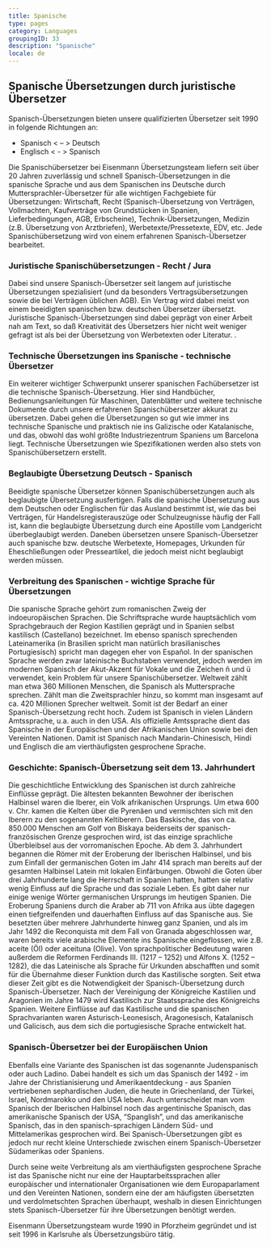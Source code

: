 ```yaml
---
title: Spanische
type: pages
category: Languages
groupingID: 33
description: "Spanische"
locale: de
---
```


## Spanische Übersetzungen durch juristische Übersetzer
Spanisch-Übersetzungen bieten unsere qualifizierten Übersetzer  seit 1990 in folgende Richtungen an:
- Spanisch < – >  Deutsch 
- Englisch < - > Spanisch

Die Spanischübersetzer bei Eisenmann Übersetzungsteam liefern seit über 20 Jahren zuverlässig und schnell Spanisch-Übersetzungen in die spanische Sprache und aus dem Spanischen ins Deutsche durch Muttersprachler-Übersetzer für alle wichtigen Fachgebiete für Übersetzungen: Wirtschaft, Recht (Spanisch-Übersetzung von Verträgen, Vollmachten, Kaufverträge von Grundstücken in Spanien, Lieferbedingungen, AGB, Erbscheine), Technik-Übersetzungen, Medizin (z.B. Übersetzung von Arztbriefen), Werbetexte/Pressetexte, EDV, etc. Jede Spanischübersetzung wird von einem erfahrenen Spanisch-Übersetzer bearbeitet.

### Juristische Spanischübersetzungen - Recht / Jura
Dabei sind unsere Spanisch-Übersetzer seit langem auf juristische Übersetzungen spezialisiert (und da besonders Vertragsübersetzungen sowie die bei Verträgen üblichen AGB). Ein Vertrag wird dabei meist von einem beeidigten spanischen bzw. deutschen Übersetzer übersetzt. Juristische Spanisch-Übersetzungen sind dabei geprägt von einer Arbeit nah am Text, so daß Kreativität des Übersetzers hier nicht weit weniger gefragt ist als bei der Übersetzung von Werbetexten oder Literatur. .

### Technische Übersetzungen ins Spanische - technische Übersetzer
Ein weiterer wichtiger Schwerpunkt unserer spanischen Fachübersetzer ist die technische Spanisch-Übersetzung. Hier sind Handbücher, Bedienungsanleitungen für Maschinen, Datenblätter und weitere technische Dokumente durch unsere erfahrenen Spanischübersetzer akkurat zu übersetzen. Dabei gehen die Übersetzungen so gut wie immer ins technische Spanische und praktisch nie ins Galizische oder Katalanische, und das, obwohl das wohl größte Industriezentrum Spaniens um Barcelona liegt. Technische Übersetzungen wie Spezifikationen werden also stets von Spanischübersetzern erstellt.

### Beglaubigte Übersetzung Deutsch - Spanisch
Beeidigte spanische Übersetzer können Spanischübersetzungen auch als beglaubigte Übersetzung ausfertigen.  Falls die spanische Übersetzung aus dem Deutschen oder Englischen für das Ausland bestimmt ist, wie das bei Verträgen, für Handelsregisterauszüge oder Schulzeugnisse häufig der Fall ist, kann die beglaubigte Übersetzung durch eine Apostille vom Landgericht überbeglaubigt werden. Daneben übersetzen unsere Spanisch-Übersetzer auch spanische bzw. deutsche Werbetexte, Homepages, Urkunden für Eheschließungen oder Presseartikel, die jedoch meist nicht beglaubigt werden müssen.

### Verbreitung des Spanischen - wichtige Sprache für Übersetzungen
Die spanische Sprache gehört zum romanischen Zweig der indoeuropäischen Sprachen. Die Schriftsprache wurde hauptsächlich vom Sprachgebrauch der Region Kastilien geprägt und in Spanien selbst kastilisch (Castellano) bezeichnet. Im ebenso spanisch sprechenden Lateinamerika (in Brasilien spricht man natürlich brasilianisches Portugiesisch) spricht man dagegen eher von Español. In der spanischen Sprache werden zwar lateinische Buchstaben verwendet, jedoch werden im modernen Spanisch der Akut-Akzent für Vokale und die Zeichen ñ und ü verwendet, kein Problem für unsere Spanischübersetzer. Weltweit zählt man etwa 360 Millionen Menschen, die Spanisch als Muttersprache sprechen. Zählt man die Zweitsprachler hinzu, so kommt man insgesamt auf ca. 420 Millionen Sprecher weltweit. Somit ist der Bedarf an einer Spanisch-Übersetzung recht hoch. Zudem ist Spanisch in vielen Ländern Amtssprache, u.a. auch in den USA. Als offizielle Amtssprache dient das Spanische in der Europäischen und der Afrikanischen Union sowie bei den Vereinten Nationen. Damit ist Spanisch nach Mandarin-Chinesisch, Hindi und Englisch die am vierthäufigsten gesprochene Sprache.

### Geschichte: Spanisch-Übersetzung seit dem 13. Jahrhundert
Die geschichtliche Entwicklung des Spanischen ist durch zahlreiche Einflüsse geprägt. Die ältesten bekannten Bewohner der iberischen Halbinsel waren die Iberer, ein Volk afrikanischen Ursprungs. Um etwa 600 v. Chr. kamen die Kelten über die Pyrenäen und vermischten sich mit den Iberern zu den sogenannten Keltiberern. Das Baskische, das von ca. 850.000 Menschen am Golf von Biskaya beiderseits der spanisch-französischen Grenze gesprochen wird, ist das einzige sprachliche Überbleibsel aus der vorromanischen Epoche. Ab dem 3. Jahrhundert begannen die Römer mit der Eroberung der Iberischen Halbinsel, und bis zum Einfall der germanischen Goten im Jahr 414 sprach man bereits auf der gesamten Halbinsel Latein mit lokalen Einfärbungen. Obwohl die Goten über drei Jahrhunderte lang die Herrschaft in Spanien hatten, hatten sie relativ wenig Einfluss auf die Sprache und das soziale Leben. Es gibt daher nur einige wenige Wörter germanischen Ursprungs im heutigen Spanien. Die Eroberung Spaniens durch die Araber ab 711 von Afrika aus übte dagegen einen tiefgreifenden und dauerhaften Einfluss auf das Spanische aus. Sie besetzten über mehrere Jahrhunderte hinweg ganz Spanien, und als im Jahr 1492 die Reconquista mit dem Fall von Granada abgeschlossen war, waren bereits viele arabische Elemente ins Spanische eingeflossen, wie z.B.  aceite (Öl) oder aceituna (Olive). Von sprachpolitischer Bedeutung waren außerdem die Reformen Ferdinands III. (1217 – 1252) und Alfons X. (1252 – 1282), die das Lateinische als Sprache für Urkunden abschafften und somit für die Übernahme dieser Funktion durch das Kastilische sorgten. Seit etwa dieser Zeit gibt es die Notwendigkeit der Spanisch-Übersetzung durch Spanisch-Übersetzer. Nach der Vereinigung der Königreiche Kastilien und Aragonien im Jahre 1479 wird Kastilisch zur Staatssprache des Königreichs Spanien. Weitere Einflüsse auf das Kastilische und die spanischen Sprachvarianten waren Asturisch-Leonesisch, Aragonesisch, Katalanisch und Galicisch, aus dem sich die portugiesische Sprache entwickelt hat.

### Spanisch-Übersetzer bei der Europäischen Union
Ebenfalls eine Variante des Spanischen ist das sogenannte Judenspanisch oder auch Ladino. Dabei handelt es sich um das Spanisch der 1492 - im Jahre der Christianisierung und Amerikaentdeckung - aus Spanien vertriebenen sephardischen Juden, die heute in Griechenland, der Türkei, Israel, Nordmarokko und den USA leben. Auch  unterscheidet man vom Spanisch der Iberischen Halbinsel noch das argentinische Spanisch, das amerikanische Spanisch der USA, “Spanglish”, und das amerikanische Spanisch, das in den spanisch-sprachigen Ländern Süd- und Mittelamerikas gesprochen wird. Bei Spanisch-Übersetzungen gibt es jedoch nur recht kleine Unterschiede zwischen einem Spanisch-Übersetzer Südamerikas oder Spaniens.

Durch seine weite Verbreitung als am vierthäufigsten gesprochene Sprache ist das Spanische nicht nur eine der Hauptarbeitssprachen aller europäischer und internationaler Organisationen wie dem Europaparlament und den Vereinten Nationen, sondern eine der am häufigsten übersetzten und verdolmetschten Sprachen überhaupt, weshalb in diesen Einrichtungen stets Spanisch-Übersetzer für ihre Übersetzungen benötigt werden.

Eisenmann Übersetzungsteam wurde 1990 in Pforzheim gegründet und ist seit 1996 in Karlsruhe  als Übersetzungsbüro tätig.